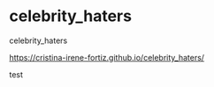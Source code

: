 # celebrity_haters
celebrity_haters


https://cristina-irene-fortiz.github.io/celebrity_haters/

test
